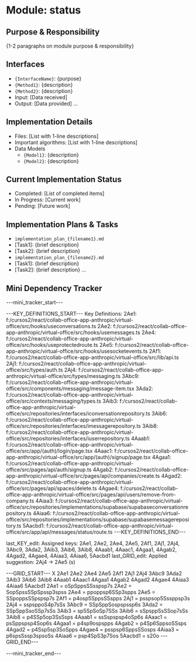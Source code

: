 # Module: status

## Purpose & Responsibility
{1-2 paragraphs on module purpose & responsibility}

## Interfaces
* `{InterfaceName}`: {purpose}
* `{Method1}`: {description}
* `{Method2}`: {description}
* Input: [Data received]
* Output: [Data provided]
...

## Implementation Details
* Files: [List with 1-line descriptions]
* Important algorithms: [List with 1-line descriptions]
* Data Models
    * `{Model1}`: {description}
    * `{Model2}`: {description}

## Current Implementation Status
* Completed: [List of completed items]
* In Progress: [Current work]
* Pending: [Future work]

## Implementation Plans & Tasks
* `implementation_plan_{filename1}.md`
* [Task1]: {brief description}
* [Task2]: {brief description}
* `implementation_plan_{filename2}.md`
* [Task1]: {brief description}
* [Task2]: {brief description} 
...

## Mini Dependency Tracker
---mini_tracker_start---

---KEY_DEFINITIONS_START---
Key Definitions:
2Ae1: f:/cursos2/react/collab-office-app-anthropic/virtual-office/src/hooks/useconversations.ts
2Ae2: f:/cursos2/react/collab-office-app-anthropic/virtual-office/src/hooks/usemessages.ts
2Ae4: f:/cursos2/react/collab-office-app-anthropic/virtual-office/src/hooks/useprotectedroute.ts
2Ae5: f:/cursos2/react/collab-office-app-anthropic/virtual-office/src/hooks/usesocketevents.ts
2Af1: f:/cursos2/react/collab-office-app-anthropic/virtual-office/src/lib/api.ts
2Aj1: f:/cursos2/react/collab-office-app-anthropic/virtual-office/src/types/auth.ts
2Aj4: f:/cursos2/react/collab-office-app-anthropic/virtual-office/src/types/messaging.ts
3Abc9: f:/cursos2/react/collab-office-app-anthropic/virtual-office/src/components/messaging/message-item.tsx
3Ada2: f:/cursos2/react/collab-office-app-anthropic/virtual-office/src/contexts/messaging/types.ts
3Aib3: f:/cursos2/react/collab-office-app-anthropic/virtual-office/src/repositories/interfaces/iconversationrepository.ts
3Aib6: f:/cursos2/react/collab-office-app-anthropic/virtual-office/src/repositories/interfaces/imessagerepository.ts
3Aib8: f:/cursos2/react/collab-office-app-anthropic/virtual-office/src/repositories/interfaces/iuserrepository.ts
4Aaab1: f:/cursos2/react/collab-office-app-anthropic/virtual-office/src/app/(auth)/login/page.tsx
4Aaac1: f:/cursos2/react/collab-office-app-anthropic/virtual-office/src/app/(auth)/signup/page.tsx
4Agaa1: f:/cursos2/react/collab-office-app-anthropic/virtual-office/src/pages/api/auth/signup.ts
4Agab2: f:/cursos2/react/collab-office-app-anthropic/virtual-office/src/pages/api/companies/create.ts
4Agad2: f:/cursos2/react/collab-office-app-anthropic/virtual-office/src/pages/api/spaces/delete.ts
4Agae4: f:/cursos2/react/collab-office-app-anthropic/virtual-office/src/pages/api/users/remove-from-company.ts
4Aiaa3: f:/cursos2/react/collab-office-app-anthropic/virtual-office/src/repositories/implementations/supabase/supabaseconversationrepository.ts
4Aiaa6: f:/cursos2/react/collab-office-app-anthropic/virtual-office/src/repositories/implementations/supabase/supabasemessagerepository.ts
5Aacbd1: f:/cursos2/react/collab-office-app-anthropic/virtual-office/src/app/api/messages/status/route.ts
---KEY_DEFINITIONS_END---

last_KEY_edit: Assigned keys: 2Ae1, 2Ae2, 2Ae4, 2Ae5, 2Af1, 2Aj1, 2Aj4, 3Abc9, 3Ada2, 3Aib3, 3Aib6, 3Aib8, 4Aaab1, 4Aaac1, 4Agaa1, 4Agab2, 4Agad2, 4Agae4, 4Aiaa3, 4Aiaa6, 5Aacbd1
last_GRID_edit: Applied suggestion: 2Aj4 -> 2Ae5 (s)

---GRID_START---
X 2Ae1 2Ae2 2Ae4 2Ae5 2Af1 2Aj1 2Aj4 3Abc9 3Ada2 3Aib3 3Aib6 3Aib8 4Aaab1 4Aaac1 4Agaa1 4Agab2 4Agad2 4Agae4 4Aiaa3 4Aiaa6 5Aacbd1
2Ae1 = oSpSppsSSsspsp7s
2Ae2 = SopSpssSSpSpssp3spss
2Ae4 = ppoppsp6SSp3spps
2Ae5 = SSpoppsSSpspsp7s
2Af1 = p4osp5SppsSSspps
2Aj1 = psspsop5Sssppsp3s
2Aj4 = sspsppoS4p7sSs
3Abc9 = SSpSppSospspssp6s
3Ada2 = SSpSppSsoSSp7sSs
3Aib3 = sp5SpSoSp7SSs
3Aib6 = sSpsppSsSSop7sSs
3Aib8 = p4SSp5op3SsSsps
4Aaab1 = ssSspspsp4oSp6s
4Aaac1 = psSppspsp4Sop6s
4Agaa1 = p4sp9ospspps
4Agab2 = p4Sp6SppsoSSsps
4Agad2 = p4Ssp5sp3SoSpps
4Agae4 = psspsp6SppsSSosps
4Aiaa3 = p6spsSssp3spsoSs
4Aiaa6 = psp4SpS3p7Sos
5Aacbd1 = s20o
---GRID_END---

---mini_tracker_end---
